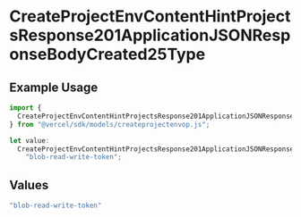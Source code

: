 # CreateProjectEnvContentHintProjectsResponse201ApplicationJSONResponseBodyCreated25Type

## Example Usage

```typescript
import {
  CreateProjectEnvContentHintProjectsResponse201ApplicationJSONResponseBodyCreated25Type,
} from "@vercel/sdk/models/createprojectenvop.js";

let value:
  CreateProjectEnvContentHintProjectsResponse201ApplicationJSONResponseBodyCreated25Type =
    "blob-read-write-token";
```

## Values

```typescript
"blob-read-write-token"
```